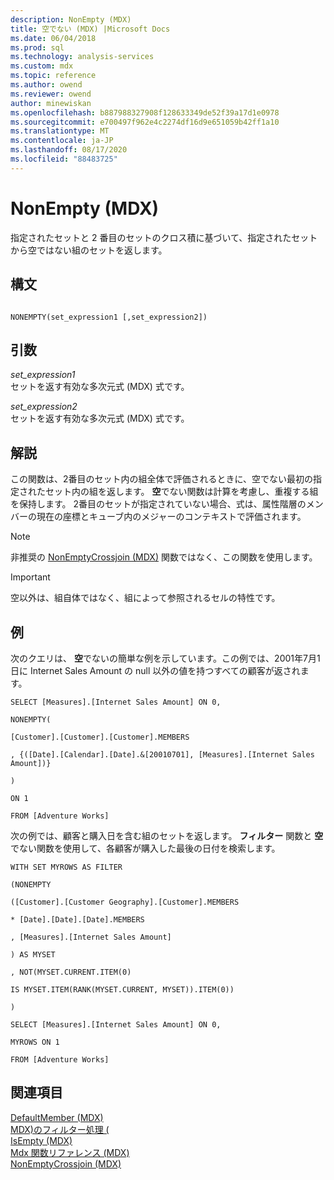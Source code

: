 ```yaml
---
description: NonEmpty (MDX)
title: 空でない (MDX) |Microsoft Docs
ms.date: 06/04/2018
ms.prod: sql
ms.technology: analysis-services
ms.custom: mdx
ms.topic: reference
ms.author: owend
ms.reviewer: owend
author: minewiskan
ms.openlocfilehash: b887988327908f128633349de52f39a17d1e0978
ms.sourcegitcommit: e700497f962e4c2274df16d9e651059b42ff1a10
ms.translationtype: MT
ms.contentlocale: ja-JP
ms.lasthandoff: 08/17/2020
ms.locfileid: "88483725"
---
```

# <a name="nonempty-mdx"></a>NonEmpty (MDX)


  指定されたセットと 2 番目のセットのクロス積に基づいて、指定されたセットから空ではない組のセットを返します。  
  
## <a name="syntax"></a>構文  
  
```  
  
NONEMPTY(set_expression1 [,set_expression2])  
```  
  
## <a name="arguments"></a>引数  
 *set_expression1*  
 セットを返す有効な多次元式 (MDX) 式です。  
  
 *set_expression2*  
 セットを返す有効な多次元式 (MDX) 式です。  
  
## <a name="remarks"></a>解説  
 この関数は、2番目のセット内の組全体で評価されるときに、空でない最初の指定されたセット内の組を返します。 **空**でない関数は計算を考慮し、重複する組を保持します。 2番目のセットが指定されていない場合、式は、属性階層のメンバーの現在の座標とキューブ内のメジャーのコンテキストで評価されます。  
  
> [!NOTE]  
>  非推奨の [NonEmptyCrossjoin &#40;MDX&#41;](../mdx/nonemptycrossjoin-mdx.md) 関数ではなく、この関数を使用します。  
  
> [!IMPORTANT]  
>  空以外は、組自体ではなく、組によって参照されるセルの特性です。  
  
## <a name="examples"></a>例  
 次のクエリは、 **空**でないの簡単な例を示しています。この例では、2001年7月1日に Internet Sales Amount の null 以外の値を持つすべての顧客が返されます。  
  
 `SELECT [Measures].[Internet Sales Amount] ON 0,`  
  
 `NONEMPTY(`  
  
 `[Customer].[Customer].[Customer].MEMBERS`  
  
 `, {([Date].[Calendar].[Date].&[20010701], [Measures].[Internet Sales Amount])}`  
  
 `)`  
  
 `ON 1`  
  
 `FROM [Adventure Works]`  
  
 次の例では、顧客と購入日を含む組のセットを返します。 **フィルター** 関数と **空** でない関数を使用して、各顧客が購入した最後の日付を検索します。  
  
 `WITH SET MYROWS AS FILTER`  
  
 `(NONEMPTY`  
  
 `([Customer].[Customer Geography].[Customer].MEMBERS`  
  
 `* [Date].[Date].[Date].MEMBERS`  
  
 `, [Measures].[Internet Sales Amount]`  
  
 `) AS MYSET`  
  
 `, NOT(MYSET.CURRENT.ITEM(0)`  
  
 `IS MYSET.ITEM(RANK(MYSET.CURRENT, MYSET)).ITEM(0))`  
  
 `)`  
  
 `SELECT [Measures].[Internet Sales Amount] ON 0,`  
  
 `MYROWS ON 1`  
  
 `FROM [Adventure Works]`  
  
## <a name="see-also"></a>関連項目  
 [DefaultMember &#40;MDX&#41;](../mdx/defaultmember-mdx.md)   
 [MDX&#41;のフィルター処理 &#40;](../mdx/filter-mdx.md)   
 [IsEmpty &#40;MDX&#41;](../mdx/isempty-mdx.md)   
 [Mdx 関数リファレンス &#40;MDX&#41;](../mdx/mdx-function-reference-mdx.md)   
 [NonEmptyCrossjoin &#40;MDX&#41;](../mdx/nonemptycrossjoin-mdx.md)  
  
  
